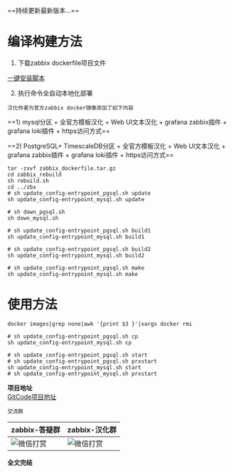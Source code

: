 ==持续更新最新版本...==

# 编译构建方法
1. 下载zabbix dockerfile项目文件

[一键安装脚本](https://gitcode.net/1284524409/zabbix/-/archive/zabbix_dockerfile/zabbix-zabbix_dockerfile.tar.gz)

2. 执行命令全自动本地化部署

`汉化作者为官方zabbix docker镜像添加了如下内容`

==1) mysql分区 + 全官方模板汉化 + Web UI文本汉化 + grafana zabbix插件 + grafana loki插件 + https访问方式==

==2) PostgreSQL+ TimescaleDB分区 + 全官方模板汉化 + Web UI文本汉化 + grafana zabbix插件 + grafana loki插件 + https访问方式==

```shell
tar -zxvf zabbix_dockerfile.tar.gz
cd zabbix_rebuild
sh rebuild.sh
cd ../zbx
# sh update_config-entrypoint_pgsql.sh update
sh update_config-entrypoint_mysql.sh update

# sh down_pgsql.sh
sh down_mysql.sh

# sh update_config-entrypoint_pgsql.sh build1
sh update_config-entrypoint_mysql.sh build1

# sh update_config-entrypoint_pgsql.sh build2
sh update_config-entrypoint_mysql.sh build2

# sh update_config-entrypoint_pgsql.sh make
sh update_config-entrypoint_mysql.sh make
```

# 使用方法

```shell
docker images|grep none|awk '{print $3 }'|xargs docker rmi

# sh update_config-entrypoint_pgsql.sh cp
sh update_config-entrypoint_mysql.sh cp

# sh update_config-entrypoint_pgsql.sh start
# sh update_config-entrypoint_pgsql.sh prxstart
sh update_config-entrypoint_mysql.sh start
# sh update_config-entrypoint_mysql.sh prxstart
```

**项目地址**  
[GitCode项目地址](https://gitcode.net/1284524409/zabbix/-/tree/zabbix_docker)

`交流群`  
  
| zabbix-答疑群                                                                                                | zabbix-汉化群                                                                                                  |  
|---------------------------|---|  
|  ![微信打赏](https://gitcode.net/1284524409/zabbix/-/raw/rocky_8_zabbix_6.0.x_mysql/vx_images/zabbix-dayi.png) |![微信打赏](https://gitcode.net/1284524409/zabbix/-/raw/rocky_8_zabbix_6.0.x_mysql/vx_images/zabbix-hanhua.png)|  
  
  
**全文完结**